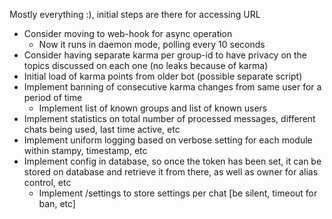 Mostly everything :), initial steps are there for accessing URL

- Consider moving to web-hook for async operation
    - Now it runs in daemon mode, polling every 10 seconds
- Consider having separate karma per group-id to have privacy on the topics discussed on each one (no leaks because of karma)
- Initial load of karma points from older bot (possible separate script)
- Implement banning of consecutive karma changes from same user for a period of time
    - Implement list of known groups and list of known users
- Implement statistics on total number of processed messages, different chats being used, last time active, etc
- Implement uniform logging based on verbose setting for each module within stampy, timestamp, etc
- Implement config in database, so once the token has been set, it can be stored on database and retrieve it from there, as well as owner for alias control, etc
    - Implement /settings to store settings per chat [be silent, timeout for ban, etc]
